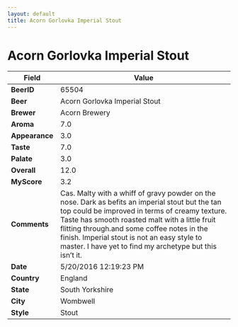 ```yaml
---
layout: default
title: Acorn Gorlovka Imperial Stout
---
```


# Acorn Gorlovka Imperial Stout

| Field         | Value     |
|---------------|-----------|
| **BeerID** | 65504 |
| **Beer** | Acorn Gorlovka Imperial Stout |
| **Brewer** | Acorn Brewery |
| **Aroma** | 7.0 |
| **Appearance** | 3.0 |
| **Taste** | 7.0 |
| **Palate** | 3.0 |
| **Overall** | 12.0 |
| **MyScore** | 3.2 |
| **Comments** | Cas. Malty with a whiff of gravy powder on the nose. Dark as befits an imperial stout but the tan top could be improved in terms of creamy texture. Taste has smooth roasted malt with a little fruit flitting through.and some coffee notes in the finish. Imperial stout is not an easy style to master. I have yet to find my archetype but this isn’t it. |
| **Date** | 5/20/2016 12:19:23 PM |
| **Country** | England |
| **State** | South Yorkshire |
| **City** | Wombwell |
| **Style** | Stout |
